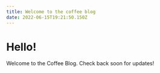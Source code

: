 ```yaml
---
title: Welcome to the coffee blog
date: 2022-06-15T19:21:50.150Z
---
```

# Hello!

Welcome to the Coffee Blog. Check back soon for updates!
